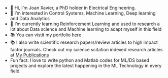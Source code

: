 - 👋 Hi, I’m Joan Xavier, a PhD holder in Electrical Engineering.
- 👀 I’m  interested in Control Systems, Machine Learning, Deep learning and Data Analytics
- 🌱 I’m currently learning Reinforcement Learning and used to research a lot about Data science and Machine learning to adapt myself in this field
- 📚 You can vistit my portfolio [here](https://joan-xavier.github.io/portfolio/)
- 📚 I also write scientific research papers/review articles to high impact factor journals. Check out my science scitation indexed research articles at [My Publications](https://scholar.google.co.in/citations?user=4O4FHQMAAAAJ&hl=en) 
- Fun fact: I love to write python and Matlab codes for ML/DS based projects and explore the latest happening in the ML Technology in every field

<!---
joan-xavier/joan-xavier is a ✨ special ✨ repository because its `README.md` (this file) appears on your GitHub profile.
You can click the Preview link to take a look at your changes.
--->
